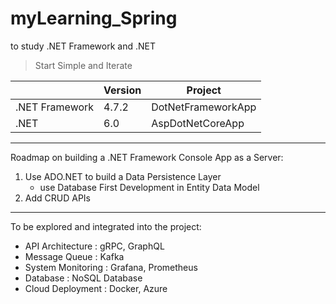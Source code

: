 # myLearning_Spring
to study .NET Framework and .NET
> Start Simple and Iterate

|  | Version | Project |
| ----------- | ----------- | ----------- |
| .NET Framework | 4.7.2 | DotNetFrameworkApp |
| .NET | 6.0 | AspDotNetCoreApp |
---
Roadmap on building a .NET Framework Console App as a Server: 
1. Use ADO.NET to build a Data Persistence Layer
    - use Database First Development in Entity Data Model
2. Add CRUD APIs
---
 To be explored and integrated into the project:
 - API Architecture : gRPC, GraphQL
 - Message Queue : Kafka
 - System Monitoring : Grafana, Prometheus
 - Database : NoSQL Database
 - Cloud Deployment : Docker, Azure

